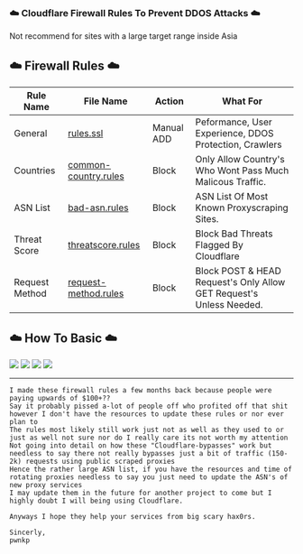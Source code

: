 ### ☁️ Cloudflare Firewall Rules To Prevent DDOS Attacks ☁️

Not recommend for sites with a large target range inside Asia

## ☁️ Firewall Rules ☁️

Rule Name | File Name | Action | What For
---- | ---- | ---- | ----
General | [rules.ssl](./rules.ssl) | Manual ADD | Peformance, User Experience, DDOS Protection, Crawlers<br>
Countries | [common-country.rules](./common-country.rules) | Block | Only Allow Country's Who Wont Pass Much Malicous Traffic.<br>
ASN List | [bad-asn.rules](./bad-asn.rules) | Block | ASN List Of Most Known Proxyscraping Sites.<br>
Threat Score | [threatscore.rules](./threatscore.rules) | Block | Block Bad Threats Flagged By Cloudflare<br>
Request Method | [request-method.rules](./request-method.rules) | Block | Block POST & HEAD Request's Only Allow GET Request's Unless Needed.<br>

## ☁️ How To Basic ☁️
![](https://media.discordapp.net/attachments/819747919581675530/829677841292460042/unknown.png) 
![](https://media.discordapp.net/attachments/819747919581675530/829678093706592276/unknown.png) 
![](https://media.discordapp.net/attachments/819747919581675530/829678478278000650/unknown.png) 
![](https://media.discordapp.net/attachments/819747919581675530/829678903131897906/unknown.png) 

---------------------------------------------------------------------------------------------------
```
I made these firewall rules a few months back because people were paying upwards of $100+??
Say it probably pissed a-lot of people off who profited off that shit however I don't have the resources to update these rules or nor ever plan to
The rules most likely still work just not as well as they used to or just as well not sure nor do I really care its not worth my attention
Not going into detail on how these "Cloudflare-bypasses" work but needless to say there not really bypasses just a bit of traffic (150-2k) requests using public scraped proxies
Hence the rather large ASN list, if you have the resources and time of rotating proxies needless to say you just need to update the ASN's of new proxy services
I may update them in the future for another project to come but I highly doubt I will being using Cloudflare.

Anyways I hope they help your services from big scary hax0rs.

Sincerly,
pwnkp
